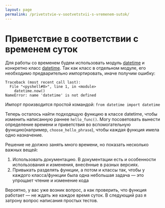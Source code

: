 ```yaml
---
layout: page
permalink: /privetstvie-v-sootvetstvii-s-vremenem-sutok/
---
```

# Приветствие в соответствии с временем суток

Для работы со временем будем использовать модуль [datetime](https://docs.python.org/3/library/datetime.html) и конкретно класс [datetime](https://docs.python.org/3/library/datetime.html#datetime.datetime). 
Так как класс в отдельном модуле, его необходимо предварительно импортировать, иначе получим ошибку:

```text.python.traceback
Traceback (most recent call last):
  File "<pyshell#0>", line 1, in <module>
    datetime.now()
NameError: name 'datetime' is not defined
```

Импорт производится простой командой: `from datetime import datetime`

Теперь осталось найти подходящую функцию в классе datetime, чтобы изменить написанную раннее `hello_func()`. 
Могу посоветовать вынести определение времени и приветствия во вспомогательную функцию(например, `choose_hello_phrase`), 
чтобы каждая функция имела одно назначение.

Решение не должно занять много времени, но показать несколько важных вещей:

1. Использовать документацию. В документации есть и особенности использования и изменения, внесённые в разных версиях.
2. Привыкать разделять функции, а потом и классы так, чтобы у каждого класса/функции была одна небольшая задача — это упрощает чтение и изменение кода

Вероятно, у вас уже возник вопрос, а как проверить, что функция работает — не ждать же каждое время суток. В следующий раз я затрону вопрос написания простых тестов.
